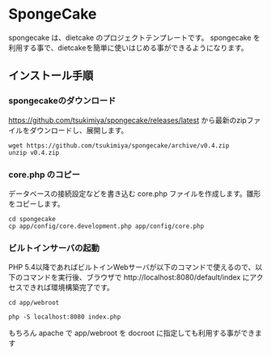 # SpongeCake

spongecake は、dietcake のプロジェクトテンプレートです。 spongecake を利用する事で、dietcakeを簡単に使いはじめる事ができるようになります。

## インストール手順

### spongecakeのダウンロード

https://github.com/tsukimiya/spongecake/releases/latest から最新のzipファイルをダウンロードし、展開します。

```
wget https://github.com/tsukimiya/spongecake/archive/v0.4.zip
unzip v0.4.zip
```

### core.php のコピー

データベースの接続設定などを書き込む core.php ファイルを作成します。雛形をコピーします。

```
cd spongecake
cp app/config/core.development.php app/config/core.php
```

### ビルトインサーバの起動

PHP 5.4以降であればビルトインWebサーバが以下のコマンドで使えるので、以下のコマンドを実行後、ブラウザで http://localhost:8080/default/index にアクセスできれば環境構築完了です。

```
cd app/webroot

php -S localhost:8080 index.php

```

もちろん apache で app/webroot を docroot に指定しても利用する事ができます

